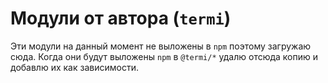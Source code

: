 # Модули от автора (`termi`)

Эти модули на данный момент не выложены в `npm` поэтому загружаю сюда.
Когда они будут выложены `npm` в `@termi/*` удалю отсюда копию и добавлю их как зависимости.
